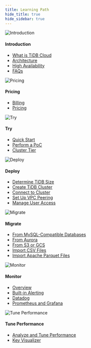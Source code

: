 ```yaml
---
title: Learning Path
hide_title: true
hide_sidebar: true
---
```

<!--
-- Note the parameters in the frontmatter:
    - `hide_title: true` Hide the document title.
    - `hide_sidebar: true` Hides the right sidbar.
-- Each <LearningPath> specifies one category.
-- Each content tab is labeled with <LearningPathContent>. Note that you must define the id and label. The label is the name displayed on the tab. In our case, it's the target user name, such as DBA, Dev.
-- The whole content is enclosed by <LearningPathContainer>.
-->

<LearningPathContainer>

<LearningPathContent id="dba" label="DBA">

<LearningPath>

![Introduction](/media/tidb-cloud/tidb-cloud-intro.png)

<h4>Introduction</h4>

- [What is TiDB Cloud](/tidb-cloud/tidb-cloud-intro.md)
- [Architecture](/tidb-cloud/tidb-cloud-intro.md#architecture)
- [High Availability](/tidb-cloud/high-availability-with-multi-az.md)
- [FAQs](/tidb-cloud/tidb-cloud-faq.md)

</LearningPath>

<LearningPath>

![Pricing](/media/tidb-cloud/tidb-cloud-pricing.png)

<h4>Pricing</h4>

- [Billing](/tidb-cloud/tidb-cloud-billing.md)
- [Pricing](https://en.pingcap.com/tidb-cloud-pricing)

</LearningPath>

<LearningPath>

![Try](/media/tidb-cloud/tidb-cloud-try.png)

<h4>Try</h4>

- [Quick Start](/tidb-cloud/tidb-cloud-quickstart.md)
- [Perform a PoC](/tidb-cloud/tidb-cloud-poc.md)
- [Cluster Tier](/tidb-cloud/select-cluster-tier.md)

</LearningPath>

<LearningPath>

![Deploy](/media/tidb-cloud/tidb-cloud-deploy.png)

<h4>Deploy</h4>

- [Determine TiDB Size](/tidb-cloud/size-your-cluster.md)
- [Create TiDB Cluster](/tidb-cloud/create-tidb-cluster.md)
- [Connect to Cluster](/tidb-cloud/connect-to-tidb-cluster.md)
- [Set Up VPC Peering](/tidb-cloud/set-up-vpc-peering-connections.md)
- [Manage User Access](/tidb-cloud/manage-user-access.md)

</LearningPath>

<LearningPath>

![Migrate](/media/tidb-cloud/tidb-cloud-migrate.png)

<h4>Migrate</h4>

- [From MySQL-Compatible Databases](/tidb-cloud/migrate-data-into-tidb.md)
- [From Aurora](/tidb-cloud/migrate-from-aurora-bulk-import.md)
- [From S3 or GCS](/tidb-cloud/migrate-from-amazon-s3-or-gcs.md)
- [Import CSV Files](/tidb-cloud/import-csv-files.md)
- [Import Apache Parquet Files](/tidb-cloud/import-parquet-files.md)

</LearningPath>

<LearningPath>

![Monitor](/media/tidb-cloud/tidb-cloud-monitor.png)

<h4>Monitor</h4>

- [Overview](/tidb-cloud/monitor-tidb-cluster.md)
- [Built-in Alerting](/tidb-cloud/monitor-built-in-alerting.md)
- [Datadog](/tidb-cloud/monitor-datadog-integration.md)
- [Prometheus and Grafana](/tidb-cloud/monitor-prometheus-and-grafana-integration.md)

</LearningPath>

<LearningPath>

![Tune Performance](/media/tidb-cloud/tidb-cloud-tune.png)

<h4>Tune Performance</h4>

- [Analyze and Tune Performance](/tidb-cloud/tune-performance.md)
- [Key Visualizer](/tidb-cloud/tune-performance.md#key-visualizer)

</LearningPath>

</LearningPathContent>

</LearningPathContainer>

